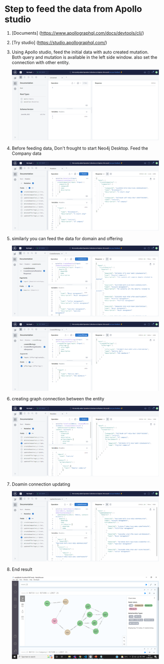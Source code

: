 # Step to feed the data from Apollo studio

1. [Documents] (https://www.apollographql.com/docs/devtools/cli/)

2. [Try studio] (https://studio.apollographql.com/)

3. Using Apollo studio, feed the initial data with auto created mutation. Both query and mutation is avallable in the left side window. also set the connection with other entity.

   ![Apollo Studio](./img/Apollo%20studio.PNG)

4. Before feeding data, Don't frought to start Neo4j Desktop.
   Feed the Company data

   ![feeding comapny data](./img/company.PNG)

5. similarly you can feed the data for domain and offering

   ![feeding domain data](./img/domain.PNG)

   ![feeding offering data](./img/offering.PNG)

6. creating graph connection between the entity

   ![primary domain connection data updating](./img/primary%20domain.PNG)

7. Doamin connection updating

   ![domain connection to child domain](./img/update%20domain%20connection.PNG)

8. End result

   ![domain, company and offering graph connection look like this](./img/end%20result.PNG)
